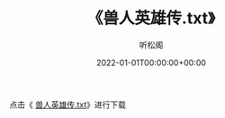 ﻿---
title:  《兽人英雄传.txt》
date:   2022-01-01T00:00:00+00:00
author: 听松阁
layout: post
permalink: /兽人英雄传/
categories: 小说
tags: [小说]
---

点击《 [兽人英雄传.txt](http://img.660000.xyz/bookstukust/book/bntxt/10/兽人英雄传.txt)》进行下载